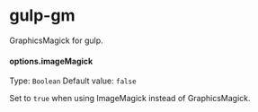 gulp-gm
=======

GraphicsMagick for gulp.


#### options.imageMagick

Type: `Boolean`
Default value: `false`

Set to `true` when using ImageMagick instead of GraphicsMagick.